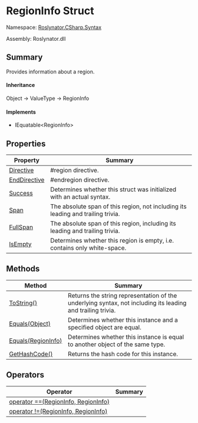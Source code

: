 # RegionInfo Struct

Namespace: [Roslynator.CSharp.Syntax](../README.md)

Assembly: Roslynator\.dll

## Summary

Provides information about a region\.

#### Inheritance

Object &#x2192; ValueType &#x2192; RegionInfo

#### Implements

* IEquatable\<RegionInfo>

## Properties

| Property| Summary|
| --- | --- |
| [Directive](Directive/README.md) | \#region directive\. |
| [EndDirective](EndDirective/README.md) | \#endregion directive\. |
| [Success](Success/README.md) | Determines whether this struct was initialized with an actual syntax\. |
| [Span](Span/README.md) | The absolute span of this region, not including its leading and trailing trivia\. |
| [FullSpan](FullSpan/README.md) | The absolute span of this region, including its leading and trailing trivia\. |
| [IsEmpty](IsEmpty/README.md) | Determines whether this region is empty, i\.e\. contains only white\-space\. |

## Methods

| Method| Summary|
| --- | --- |
| [ToString()](ToString/README.md) | Returns the string representation of the underlying syntax, not including its leading and trailing trivia\. |
| [Equals(Object)](Equals/README.md) | Determines whether this instance and a specified object are equal\. |
| [Equals(RegionInfo)](Equals/README.md) | Determines whether this instance is equal to another object of the same type\. |
| [GetHashCode()](GetHashCode/README.md) | Returns the hash code for this instance\. |

## Operators

| Operator| Summary|
| --- | --- |
| [operator ==(RegionInfo, RegionInfo)](op_Equality/README.md) | |
| [operator !=(RegionInfo, RegionInfo)](op_Inequality/README.md) | |

